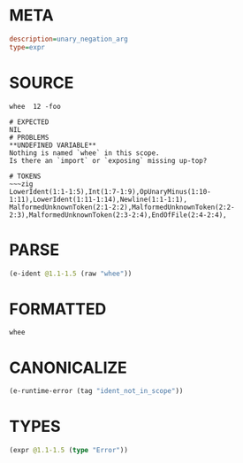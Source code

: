 # META
~~~ini
description=unary_negation_arg
type=expr
~~~
# SOURCE
~~~roc
whee  12 -foo
~~~
~~~
# EXPECTED
NIL
# PROBLEMS
**UNDEFINED VARIABLE**
Nothing is named `whee` in this scope.
Is there an `import` or `exposing` missing up-top?

# TOKENS
~~~zig
LowerIdent(1:1-1:5),Int(1:7-1:9),OpUnaryMinus(1:10-1:11),LowerIdent(1:11-1:14),Newline(1:1-1:1),
MalformedUnknownToken(2:1-2:2),MalformedUnknownToken(2:2-2:3),MalformedUnknownToken(2:3-2:4),EndOfFile(2:4-2:4),
~~~
# PARSE
~~~clojure
(e-ident @1.1-1.5 (raw "whee"))
~~~
# FORMATTED
~~~roc
whee
~~~
# CANONICALIZE
~~~clojure
(e-runtime-error (tag "ident_not_in_scope"))
~~~
# TYPES
~~~clojure
(expr @1.1-1.5 (type "Error"))
~~~
